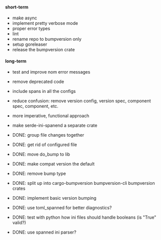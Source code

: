 #### short-term

- make async
- implement pretty verbose mode
- proper error types
- lint
- rename repo to bumpversion only
- setup goreleaser
- release the bumpversion crate

#### long-term

- test and improve nom error messages
- remove deprecated code
- include spans in all the configs
- reduce confusion: remove version config, version spec, component spec, component, etc.
- more imperative, functional approach
- make serde-ini-spanend a separate crate

- DONE: group file changes together
- DONE: get rid of configured file
- DONE: move do_bump to lib
- DONE: make compat version the default
- DONE: remove bump type
- DONE: split up into cargo-bumpversion bumpversion-cli bumpversion crates
- DONE: implement basic version bumping
- DONE: use toml_spanned for better diagnostics?
- DONE: test with python how ini files should handle booleans (is "True" valid?)
- DONE: use spanned ini parser?
